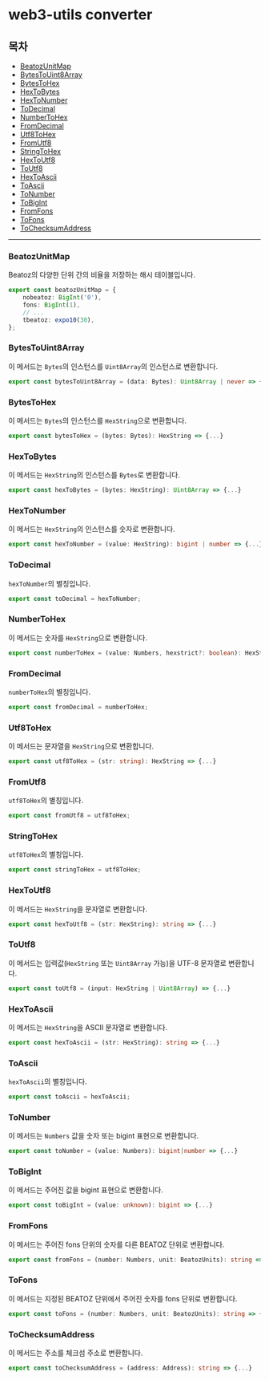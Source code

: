 # web3-utils converter

## 목차
- [BeatozUnitMap](#BeatozUnitMap)
- [BytesToUint8Array](#BytesToUint8Array)
- [BytesToHex](#BytesToHex)
- [HexToBytes](#HexToBytes)
- [HexToNumber](#HexToNumber)
- [ToDecimal](#ToDecimal)
- [NumberToHex](#NumberToHex)
- [FromDecimal](#FromDecimal)
- [Utf8ToHex](#FromDecimal)
- [FromUtf8](#FromUtf8)
- [StringToHex](#StringToHex)
- [HexToUtf8](#HexToUtf8)
- [ToUtf8](#ToUtf8)
- [HexToAscii](#HexToAscii)
- [ToAscii](#ToAscii)
- [ToNumber](#ToNumber)
- [ToBigInt](#ToBigInt)
- [FromFons](#FromFons)
- [ToFons](#ToFons)
- [ToChecksumAddress](#ToChecksumAddress)

---

### BeatozUnitMap

Beatoz의 다양한 단위 간의 비율을 저장하는 해시 테이블입니다.

```ts
export const beatozUnitMap = {
    nobeatoz: BigInt('0'),
    fons: BigInt(1),
    // ...
    tbeatoz: expo10(30),
};
```

### BytesToUint8Array

이 메서드는 `Bytes`의 인스턴스를 `Uint8Array`의 인스턴스로 변환합니다.

```ts
export const bytesToUint8Array = (data: Bytes): Uint8Array | never => {...}
```

### BytesToHex

이 메서드는 `Bytes`의 인스턴스를 `HexString`으로 변환합니다.

```ts
export const bytesToHex = (bytes: Bytes): HexString => {...}
```

### HexToBytes

이 메서드는 `HexString`의 인스턴스를 `Bytes`로 변환합니다.

```ts
export const hexToBytes = (bytes: HexString): Uint8Array => {...}
```

### HexToNumber

이 메서드는 `HexString`의 인스턴스를 숫자로 변환합니다.

```ts
export const hexToNumber = (value: HexString): bigint | number => {...}
```

### ToDecimal

`hexToNumber`의 별칭입니다.

```ts
export const toDecimal = hexToNumber;
```

### NumberToHex

이 메서드는 숫자를 `HexString`으로 변환합니다.

```ts
export const numberToHex = (value: Numbers, hexstrict?: boolean): HexString => {...}
```

### FromDecimal

`numberToHex`의 별칭입니다.

```ts
export const fromDecimal = numberToHex;
```

### Utf8ToHex

이 메서드는 문자열을 `HexString`으로 변환합니다.

```ts
export const utf8ToHex = (str: string): HexString => {...}
```

### FromUtf8

`utf8ToHex`의 별칭입니다.

```ts
export const fromUtf8 = utf8ToHex;
```

### StringToHex

`utf8ToHex`의 별칭입니다.

```ts
export const stringToHex = utf8ToHex;
```

### HexToUtf8

이 메서드는 `HexString`을 문자열로 변환합니다.

```ts
export const hexToUtf8 = (str: HexString): string => {...}
```

### ToUtf8

이 메서드는 입력값(`HexString` 또는 `Uint8Array` 가능)을 UTF-8 문자열로 변환합니다.

```ts
export const toUtf8 = (input: HexString | Uint8Array) => {...}
```

### HexToAscii

이 메서드는 `HexString`을 ASCII 문자열로 변환합니다.

```ts
export const hexToAscii = (str: HexString): string => {...}
```

### ToAscii

`hexToAscii`의 별칭입니다.

```ts
export const toAscii = hexToAscii;
```

### ToNumber

이 메서드는 `Numbers` 값을 숫자 또는 bigint 표현으로 변환합니다.

```ts
export const toNumber = (value: Numbers): bigint|number => {...}
```

### ToBigInt

이 메서드는 주어진 값을 bigint 표현으로 변환합니다.

```ts
export const toBigInt = (value: unknown): bigint => {...}
```

### FromFons

이 메서드는 주어진 fons 단위의 숫자를 다른 BEATOZ 단위로 변환합니다.

```ts
export const fromFons = (number: Numbers, unit: BeatozUnits): string => {...}
```

### ToFons

이 메서드는 지정된 BEATOZ 단위에서 주어진 숫자를 fons 단위로 변환합니다.

```ts
export const toFons = (number: Numbers, unit: BeatozUnits): string => {...}
```

### ToChecksumAddress

이 메서드는 주소를 체크섬 주소로 변환합니다.

```ts
export const toChecksumAddress = (address: Address): string => {...}
```